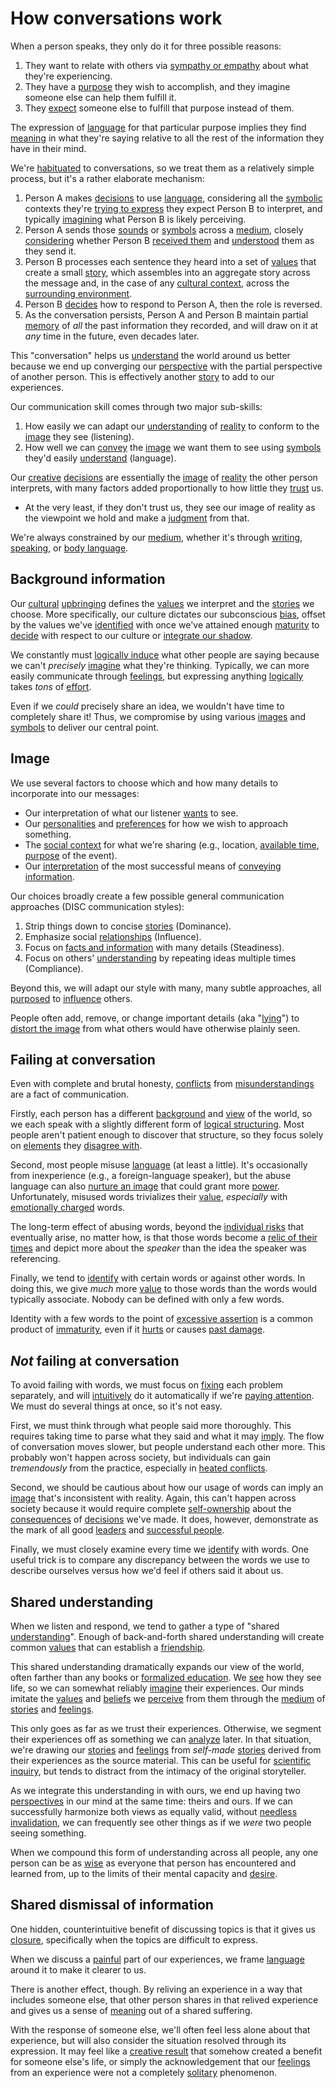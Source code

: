 
# How conversations work

When a person speaks, they only do it for three possible reasons:

1. They want to relate with others via [sympathy or empathy](mind-feelings.md) about what they're experiencing.
2. They have a [purpose](purpose.md) they wish to accomplish, and they imagine someone else can help them fulfill it.
3. They [expect](imagination.md) someone else to fulfill that purpose instead of them.

The expression of [language](language.md) for that particular purpose implies they find [meaning](meaning.md) in what they're saying relative to all the rest of the information they have in their mind.

We're [habituated](habits.md) to conversations, so we treat them as a relatively simple process, but it's a rather elaborate mechanism:

1. Person A makes [decisions](decisions.md) to use [language](language.md), considering all the [symbolic](symbols.md) contexts they're [trying to express](purpose.md) they expect Person B to interpret, and typically [imagining](imagination.md) what Person B is likely perceiving.
2. Person A sends those [sounds](language-speaking.md) or [symbols](language-writing.md) across a [medium](creations.md), closely [considering](logic.md) whether Person B [received them](image.md) and [understood](understanding.md) them as they send it.
3. Person B processes each sentence they heard into a set of [values](values.md) that create a small [story](stories.md), which assembles into an aggregate story across the message and, in the case of any [cultural context](culture.md), across the [surrounding environment](reality.md).
4. Person B [decides](decisions.md) how to respond to Person A, then the role is reversed.
5. As the conversation persists, Person A and Person B maintain partial [memory](mind-memory.md) of *all* the past information they recorded, and will draw on it at *any* time in the future, even decades later.

This "conversation" helps us [understand](understanding.md) the world around us better because we end up converging our [perspective](image.md) with the partial perspective of another person. This is effectively another [story](stories.md) to add to our experiences.

Our communication skill comes through two major sub-skills:

1. How easily we can adapt our [understanding](understanding.md) of [reality](reality.md) to conform to the [image](image.md) they see (listening).
2. How well we can [convey](results.md) the [image](image.md) we want them to see using [symbols](symbols.md) they'd easily [understand](understanding.md) (language).

Our [creative](mind-creativity.md) [decisions](decisions.md) are essentially the [image](image.md) of [reality](reality.md) the other person interprets, with many factors added proportionally to how little they [trust](trust.md) us.

- At the very least, if they don't trust us, they see our image of reality as the viewpoint we hold and make a [judgment](image.md) from that.

We're always constrained by our [medium](creations.md), whether it's through [writing](language-writing.md), [speaking](language-speaking.md), or [body language](people-3_boundaries.md).

## Background information

Our [cultural](culture.md) [upbringing](people-family.md) defines the [values](values.md) we interpret and the [stories](stories.md) we choose. More specifically, our culture dictates our subconscious [bias](mind-bias.md), offset by the values we've [identified](identity.md) with once we've attained enough [maturity](maturity.md) to [decide](decisions.md) with respect to our culture or [integrate our shadow](personality.md).

We constantly must [logically induce](logic.md) what other people are saying because we can't *precisely* [imagine](imagination.md) what they're thinking. Typically, we can more easily communicate through [feelings](mind-feelings.md), but expressing anything [logically](logic.md) takes *tons* of [effort](results.md).

Even if we *could* precisely share an idea, we wouldn't have time to completely share it! Thus, we compromise by using various [images](image.md) and [symbols](symbols.md) to deliver our central point.

## Image

We use several factors to choose which and how many details to incorporate into our messages:

- Our interpretation of what our listener [wants](purpose.md) to see.
- Our [personalities](personality.md) and [preferences](decisions.md) for how we wish to approach something.
- The [social context](culture.md) for what we're sharing (e.g., location, [available time](datetime.md), [purpose](purpose.md) of the event).
- Our [interpretation](imagination.md) of the most successful means of [conveying information](education.md).

Our choices broadly create a few possible general communication approaches (DISC communication styles):

1. Strip things down to concise [stories](stories.md) (Dominance).
2. Emphasize social [relationships](people-friends.md) (Influence).
3. Focus on [facts and information](reality.md) with many details (Steadiness).
4. Focus on others' [understanding](understanding.md) by repeating ideas multiple times (Compliance).

Beyond this, we will adapt our style with many, many subtle approaches, all [purposed](purpose.md) to [influence](influence.md) others.

People often add, remove, or change important details (aka "[lying](people-lying.md)") to [distort the image](image-distortion.md) from what others would have otherwise plainly seen.

## Failing at conversation

Even with complete and brutal honesty, [conflicts](people-conflicts.md) from [misunderstandings](understanding.md) are a fact of communication.

Firstly, each person has a different [background](people-family.md) and [view](image.md) of the world, so we each speak with a slightly different form of [logical structuring](logic.md). Most people aren't patient enough to discover that structure, so they focus solely on [elements](image.md) they [disagree with](people-conflicts.md).

Second, most people misuse [language](language.md) (at least a little). It's occasionally from inexperience (e.g., a foreign-language speaker), but the abuse language can also [nurture an image](image-distortion.md) that could grant more [power](power.md). Unfortunately, misused words trivializes their [value](values-quality.md), *especially* with [emotionally charged](mind-feelings.md) words.

The long-term effect of abusing words, beyond the [individual risks](safety-riskmgmt.md) that eventually arise, no matter how, is that those words become a [relic of their times](trends.md) and depict more about the *speaker* than the idea the speaker was referencing.

Finally, we tend to [identify](identity.md) with certain words or against other words. In doing this, we give *much* more [value](purpose.md) to those words than the words would typically associate. Nobody can be defined with only a few words.

Identity with a few words to the point of [excessive assertion](people-conflicts.md) is a common product of [immaturity](maturity.md), even if it [hurts](mind-feelings-sadness.md) or causes [past damage](hardship-ptsd.md).

## *Not* failing at conversation

To avoid failing with words, we must focus on [fixing](fix.md) each problem separately, and will [intuitively](mind-feelings.md) do it automatically if we're [paying attention](awareness.md). We must do several things at once, so it's not easy.

First, we must think through what people said more thoroughly. This requires taking time to parse what they said and what it may [imply](mind-feelings.md). The flow of conversation moves slower, but people understand each other more. This probably won't happen across society, but individuals can gain *tremendously* from the practice, especially in [heated conflicts](people-5_conflicts.md).

Second, we should be cautious about how our usage of words can imply an [image](image.md) that's inconsistent with reality. Again, this can't happen across society because it would require complete [self-ownership](meaning.md) about the [consequences](results.md) of [decisions](decisions.md) we've made. It does, however, demonstrate as the mark of all good [leaders](groups-large.md) and [successful people](success-1_why.md).

Finally, we must closely examine every time we [identify](identity.md) with words. One useful trick is to compare any discrepancy between the words we use to describe ourselves versus how we'd feel if others said it about us.

## Shared understanding

When we listen and respond, we tend to gather a type of "shared [understanding](understanding.md)". Enough of back-and-forth shared understanding will create common [values](values.md) that can establish a [friendship](people-friends.md).

This shared understanding dramatically expands our view of the world, often farther than any books or [formalized education](education.md). We [see](image.md) how they see life, so we can somewhat reliably [imagine](imagination.md) their experiences. Our minds imitate the [values](values.md) and [beliefs](understanding-certainty.md) we [perceive](image.md) from them through the [medium](creations.md) of [stories](stories.md) and [feelings](mind-feelings.md).

This only goes as far as we trust their experiences. Otherwise, we segment their experiences off as something we can [analyze](logic.md) later. In that situation, we're drawing our [stories](stories.md) and [feelings](mind-feelings.md) from *self-made* [stories](stories.md) derived from their experiences as the source material. This can be useful for [scientific inquiry](science.md), but tends to distract from the intimacy of the original storyteller.

As we integrate this understanding in with ours, we end up having two [perspectives](image.md) in our mind at the same time: theirs and ours. If we can successfully harmonize both views as equally valid, without [needless invalidation](conflicts-inner.md), we can frequently see other things as if we *were* two people seeing something.

When we compound this form of understanding across all people, any one person can be as [wise](understanding.md) as everyone that person has encountered and learned from, up to the limits of their mental capacity and [desire](purpose.md).

## Shared dismissal of information

One hidden, counterintuitive benefit of discussing topics is that it gives us [closure](stories.md), specifically when the topics are difficult to express.

When we discuss a [painful](hardship-ptsd.md) part of our experiences, we frame [language](language.md) around it to make it clearer to us.

There is another effect, though. By reliving an experience in a way that includes someone else, that other person shares in that relived experience and gives us a sense of [meaning](meaning.md) out of a shared suffering.

With the response of someone else, we'll often feel less alone about that experience, but will also consider the situation resolved through its expression. It may feel like a [creative result](results.md) that somehow created a benefit for someone else's life, or simply the acknowledgement that our [feelings](mind-feelings.md) from an experience were not a completely [solitary](hardship-solitude.md) phenomenon.

